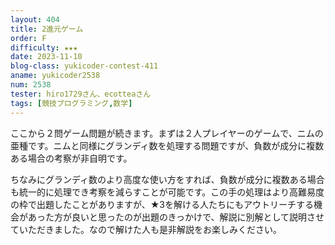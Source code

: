 ```yaml
---
layout: 404
title: 2進元ゲーム
order: F
difficulty: ★★★
date: 2023-11-10
blog-class: yukicoder-contest-411
aname: yukicoder2538
num: 2538
tester: hiro1729さん、ecotteaさん
tags: [競技プログラミング,数学]
---
```


<p>
ここから２問ゲーム問題が続きます。まずは２人プレイヤーのゲームで、ニムの亜種です。ニムと同様にグランディ数を処理する問題ですが、負数が成分に複数ある場合の考察が非自明です。
</p>
<p>
ちなみにグランディ数のより高度な使い方をすれば、負数が成分に複数ある場合も統一的に処理でき考察を減らすことが可能です。この手の処理はより高難易度の枠で出題したことがありますが、★3を解ける人たちにもアウトリーチする機会があった方が良いと思ったのが出題のきっかけで、解説に別解として説明させていただきました。なので解けた人も是非解説をお楽しみください。
</p>
